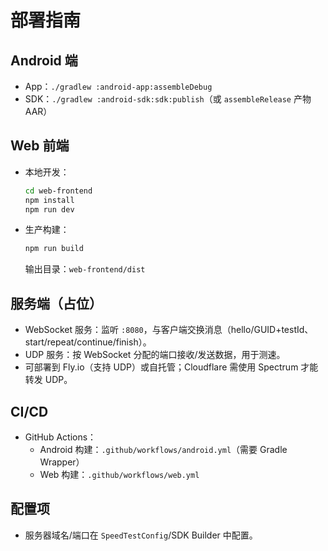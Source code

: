 # 部署指南

## Android 端

- App：`./gradlew :android-app:assembleDebug`
- SDK：`./gradlew :android-sdk:sdk:publish`（或 `assembleRelease` 产物 AAR）

## Web 前端

- 本地开发：
  ```bash
  cd web-frontend
  npm install
  npm run dev
  ```
- 生产构建：
  ```bash
  npm run build
  ```
  输出目录：`web-frontend/dist`

## 服务端（占位）

- WebSocket 服务：监听 `:8080`，与客户端交换消息（hello/GUID+testId、start/repeat/continue/finish）。
- UDP 服务：按 WebSocket 分配的端口接收/发送数据，用于测速。
- 可部署到 Fly.io（支持 UDP）或自托管；Cloudflare 需使用 Spectrum 才能转发 UDP。

## CI/CD

- GitHub Actions：
  - Android 构建：`.github/workflows/android.yml`（需要 Gradle Wrapper）
  - Web 构建：`.github/workflows/web.yml`

## 配置项

- 服务器域名/端口在 `SpeedTestConfig`/SDK Builder 中配置。
